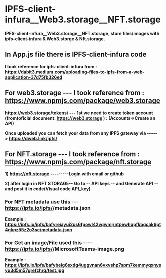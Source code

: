 # IPFS-client-infura__Web3.storage__NFT.storage
**IPFS-client-infura__Web3.storage__NFT.storage, store files/images with ipfs-client-infura &amp; Web3.storge &amp; Nft.storage.**


## In App.js file there is IPFS-client-infura code
**I took reference for ipfs-client-infura from : https://dabit3.medium.com/uploading-files-to-ipfs-from-a-web-application-37d75fb326ed**


## For web3.storage --- I took reference from : https://www.npmjs.com/package/web3.storage
**https://web3.storage/tokens/   ---   1st we need to create token account  (from(oficial document: https://web3.storage ) : (Accounts=>Create an API)**

**Once uploaded you can fetch your data from any IPFS gateway via ----->   https://dweb.link/ipfs/<root cid>**

## For NFT.storage  --- I took reference from : https://www.npmjs.com/package/nft.storage
 **1) https://nft.storage   ---------Login with email or github**
 
**2) after login in NFT STORAGE-- Go to -- API keys -- and  Generate API --and pest it in code(Visual code API_key)**

### For NFT metadata use this --- https://ipfs.io/ipfs/<add your C_ID--from NFT Storage>/metadata.json 

**Example : https://ipfs.io/ipfs/bafyreiayui2us6fpowl42vqwmjrntpewhqpfkbgcak6pt4gkpz55z2o3se/metadata.json**

### For Get an image/File used this ---- https://ipfs.io/ipfs/<Add the id and name which is you got in metadata>/MicrosoftTeams-image.png

**Example : https://ipfs.io/ipfs/bafybeig6sxdg4uggvnan6vxvshp7spm7kemmyqxnysyu3d5m57grefzhrq/test.jpg**

